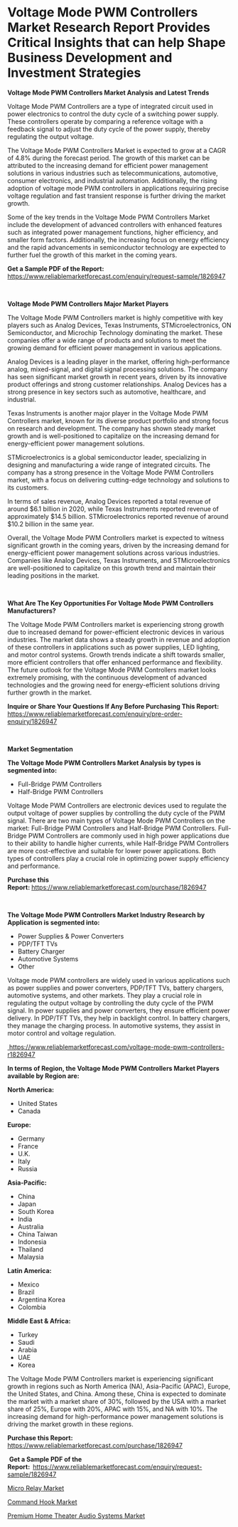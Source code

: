 <p><h1>Voltage Mode PWM Controllers Market Research Report Provides Critical Insights that can help Shape Business Development and Investment Strategies</h1></p><p><strong>Voltage Mode PWM Controllers Market Analysis and Latest Trends</strong></p>
<p><p>Voltage Mode PWM Controllers are a type of integrated circuit used in power electronics to control the duty cycle of a switching power supply. These controllers operate by comparing a reference voltage with a feedback signal to adjust the duty cycle of the power supply, thereby regulating the output voltage.</p><p>The Voltage Mode PWM Controllers Market is expected to grow at a CAGR of 4.8% during the forecast period. The growth of this market can be attributed to the increasing demand for efficient power management solutions in various industries such as telecommunications, automotive, consumer electronics, and industrial automation. Additionally, the rising adoption of voltage mode PWM controllers in applications requiring precise voltage regulation and fast transient response is further driving the market growth.</p><p>Some of the key trends in the Voltage Mode PWM Controllers Market include the development of advanced controllers with enhanced features such as integrated power management functions, higher efficiency, and smaller form factors. Additionally, the increasing focus on energy efficiency and the rapid advancements in semiconductor technology are expected to further fuel the growth of this market in the coming years.</p></p>
<p><strong>Get a Sample PDF of the Report:&nbsp;</strong> <a href="https://www.reliablemarketforecast.com/enquiry/request-sample/1826947">https://www.reliablemarketforecast.com/enquiry/request-sample/1826947</a></p>
<p>&nbsp;</p>
<p><strong>Voltage Mode PWM Controllers Major Market Players</strong></p>
<p><p>The Voltage Mode PWM Controllers market is highly competitive with key players such as Analog Devices, Texas Instruments, STMicroelectronics, ON Semiconductor, and Microchip Technology dominating the market. These companies offer a wide range of products and solutions to meet the growing demand for efficient power management in various applications.</p><p>Analog Devices is a leading player in the market, offering high-performance analog, mixed-signal, and digital signal processing solutions. The company has seen significant market growth in recent years, driven by its innovative product offerings and strong customer relationships. Analog Devices has a strong presence in key sectors such as automotive, healthcare, and industrial.</p><p>Texas Instruments is another major player in the Voltage Mode PWM Controllers market, known for its diverse product portfolio and strong focus on research and development. The company has shown steady market growth and is well-positioned to capitalize on the increasing demand for energy-efficient power management solutions.</p><p>STMicroelectronics is a global semiconductor leader, specializing in designing and manufacturing a wide range of integrated circuits. The company has a strong presence in the Voltage Mode PWM Controllers market, with a focus on delivering cutting-edge technology and solutions to its customers.</p><p>In terms of sales revenue, Analog Devices reported a total revenue of around $6.1 billion in 2020, while Texas Instruments reported revenue of approximately $14.5 billion. STMicroelectronics reported revenue of around $10.2 billion in the same year.</p><p>Overall, the Voltage Mode PWM Controllers market is expected to witness significant growth in the coming years, driven by the increasing demand for energy-efficient power management solutions across various industries. Companies like Analog Devices, Texas Instruments, and STMicroelectronics are well-positioned to capitalize on this growth trend and maintain their leading positions in the market.</p></p>
<p>&nbsp;</p>
<p><strong>What Are The Key Opportunities For Voltage Mode PWM Controllers Manufacturers?</strong></p>
<p><p>The Voltage Mode PWM Controllers market is experiencing strong growth due to increased demand for power-efficient electronic devices in various industries. The market data shows a steady growth in revenue and adoption of these controllers in applications such as power supplies, LED lighting, and motor control systems. Growth trends indicate a shift towards smaller, more efficient controllers that offer enhanced performance and flexibility. The future outlook for the Voltage Mode PWM Controllers market looks extremely promising, with the continuous development of advanced technologies and the growing need for energy-efficient solutions driving further growth in the market.</p></p>
<p><strong>Inquire or Share Your Questions If Any Before Purchasing This Report:</strong> <a href="https://www.reliablemarketforecast.com/enquiry/pre-order-enquiry/1826947">https://www.reliablemarketforecast.com/enquiry/pre-order-enquiry/1826947</a></p>
<p>&nbsp;</p>
<p><strong>Market Segmentation</strong></p>
<p><strong>The Voltage Mode PWM Controllers Market Analysis by types is segmented into:</strong></p>
<p><ul><li>Full-Bridge PWM Controllers</li><li>Half-Bridge PWM Controllers</li></ul></p>
<p><p>Voltage Mode PWM Controllers are electronic devices used to regulate the output voltage of power supplies by controlling the duty cycle of the PWM signal. There are two main types of Voltage Mode PWM Controllers on the market: Full-Bridge PWM Controllers and Half-Bridge PWM Controllers. Full-Bridge PWM Controllers are commonly used in high power applications due to their ability to handle higher currents, while Half-Bridge PWM Controllers are more cost-effective and suitable for lower power applications. Both types of controllers play a crucial role in optimizing power supply efficiency and performance.</p></p>
<p><strong>Purchase this Report:&nbsp;</strong><a href="https://www.reliablemarketforecast.com/purchase/1826947">https://www.reliablemarketforecast.com/purchase/1826947</a></p>
<p>&nbsp;</p>
<p><strong>The Voltage Mode PWM Controllers Market Industry Research by Application is segmented into:</strong></p>
<p><ul><li>Power Supplies & Power Converters</li><li>PDP/TFT TVs</li><li>Battery Charger</li><li>Automotive Systems</li><li>Other</li></ul></p>
<p><p>Voltage mode PWM controllers are widely used in various applications such as power supplies and power converters, PDP/TFT TVs, battery chargers, automotive systems, and other markets. They play a crucial role in regulating the output voltage by controlling the duty cycle of the PWM signal. In power supplies and power converters, they ensure efficient power delivery. In PDP/TFT TVs, they help in backlight control. In battery chargers, they manage the charging process. In automotive systems, they assist in motor control and voltage regulation.</p></p>
<p><a href="https://www.reliablemarketforecast.com/voltage-mode-pwm-controllers-r1826947">&nbsp;https://www.reliablemarketforecast.com/voltage-mode-pwm-controllers-r1826947</a></p>
<p><strong>In terms of Region, the Voltage Mode PWM Controllers Market Players available by Region are:</strong></p>
<p>
    <p> <strong> North America: </strong>
        <ul>
            <li>United States</li>
            <li>Canada</li>
        </ul>
        </p> 
    <p> <strong> Europe: </strong>
        <ul>
            <li>Germany</li>
            <li>France</li>
            <li>U.K.</li>
            <li>Italy</li>
            <li>Russia</li>
        </ul>
        </p> 
    <p> <strong> Asia-Pacific: </strong>
        <ul>
            <li>China</li>
            <li>Japan</li>
            <li>South Korea</li>
            <li>India</li>
            <li>Australia</li>
            <li>China Taiwan</li>
            <li>Indonesia</li>
            <li>Thailand</li>
            <li>Malaysia</li>
        </ul>
        </p> 
    <p> <strong> Latin America: </strong>
        <ul>
            <li>Mexico</li>
            <li>Brazil</li>
            <li>Argentina Korea</li>
            <li>Colombia</li>
        </ul>
        </p> 
    <p> <strong> Middle East & Africa: </strong>
        <ul>
            <li>Turkey</li>
            <li>Saudi</li>
            <li>Arabia</li>
            <li>UAE</li>
            <li>Korea</li>
        </ul>
    </p>
    </p>
<p><p>The Voltage Mode PWM Controllers market is experiencing significant growth in regions such as North America (NA), Asia-Pacific (APAC), Europe, the United States, and China. Among these, China is expected to dominate the market with a market share of 30%, followed by the USA with a market share of 25%, Europe with 20%, APAC with 15%, and NA with 10%. The increasing demand for high-performance power management solutions is driving the market growth in these regions.</p></p>
<p><strong>Purchase this Report: </strong><a href="https://www.reliablemarketforecast.com/purchase/1826947">https://www.reliablemarketforecast.com/purchase/1826947</a></p>
<p>&nbsp;<strong>Get a Sample PDF of the Report:&nbsp;&nbsp;</strong><a href="https://www.reliablemarketforecast.com/enquiry/request-sample/1826947">https://www.reliablemarketforecast.com/enquiry/request-sample/1826947</a></p>
<p><strong></strong></p>
<p><p><a href="https://medium.com/@lynnullrich2023/micro-relay-industry-analysis-report-its-market-size-growing-with-a-cagr-of-13-5-d8336824bc2f">Micro Relay Market</a></p><p><a href="https://github.com/eliyamanson4561/Market-Research-Report-List-1/blob/main/command-hook-market.md">Command Hook Market</a></p><p><a href="https://medium.com/@erickahgreen002024/global-premium-home-theater-audio-systems-market-size-is-expected-to-experience-a-cagr-of-13-6-b8e16474b31c">Premium Home Theater Audio Systems Market</a></p></p>